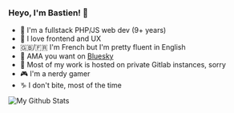 ### Heyo, I'm Bastien! 👋

- 🐘 I'm a fullstack PHP/JS web dev (9+ years)
- 🎨 I love frontend and UX
- 🇬🇧/🇫🇷 I'm French but I'm pretty fluent in English
- 💬 AMA you want on [Bluesky](https://bsky.app/profile/bastien.tanesie.fr)
- 🤫 Most of my work is hosted on private Gitlab instances, sorry
- 🎮 I'm a nerdy gamer
- ♑ I don't bite, most of the time

![My Github Stats](https://github-readme-stats.vercel.app/api?username=bastientanesie&show_icons=true&count_private=true)
